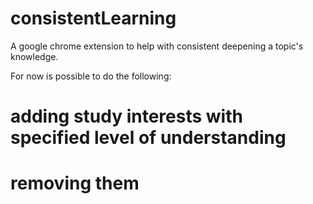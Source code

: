 # consistentLearning
A google chrome extension to help with consistent deepening a topic's knowledge.

For now is possible to do the following:
# adding study interests with specified level of understanding
# removing them
